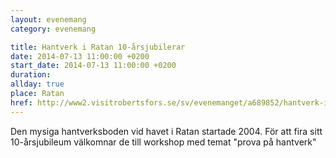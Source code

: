 ```yaml
---
layout: evenemang
category: evenemang

title: Hantverk i Ratan 10-årsjubilerar
date: 2014-07-13 11:00:00 +0200
start_date: 2014-07-13 11:00:00 +0200
duration: 
allday: true
place: Ratan
href: http://www2.visitrobertsfors.se/sv/evenemanget/a689852/hantverk-i-ratan-10-arsjubilerar/detaljer?page=2&search=s%3D20140618
---
```


Den mysiga hantverksboden vid havet i Ratan startade 2004. För att fira sitt 10-årsjubileum välkomnar de till workshop med temat "prova på hantverk"
